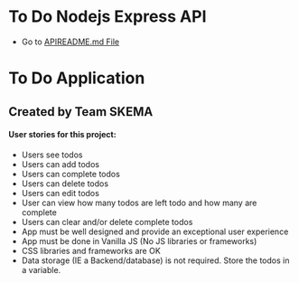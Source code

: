 # To Do Nodejs Express API
* Go to [APIREADME.md File](https://github.com/maggiemcc/todo-app/blob/master/APIREADME.md)

# To Do Application
## Created by Team SKEMA 

#### User stories for this project:

- Users see todos
- Users can add todos
- Users can complete todos
- Users can delete todos
- Users can edit todos
- User can view how many todos are left todo and how many are complete
- Users can clear and/or delete complete todos
- App must be well designed and provide an exceptional user experience
- App must be done in Vanilla JS (No JS libraries or frameworks)
- CSS libraries and frameworks are OK
- Data storage (IE a Backend/database) is not required. Store the todos in a variable.
